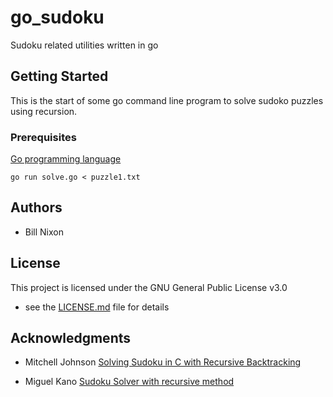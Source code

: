 # go_sudoku

Sudoku related utilities written in go

## Getting Started

This is the start of some go command line program to solve sudoko
puzzles using recursion.

### Prerequisites

[Go programming language](https://golang.org)

```
go run solve.go < puzzle1.txt 
```

## Authors

* Bill Nixon

## License

This project is licensed under the GNU General Public License v3.0
- see the [LICENSE.md](LICENSE.md) file for details

## Acknowledgments

* Mitchell Johnson [Solving Sudoku in C with Recursive
Backtracking](https://spin.atomicobject.com/2012/06/18/solving-sudoku-in-c-with-recursive-backtracking/)

* Miguel Kano [Sudoku Solver with recursive
method](http://www.migapro.com/sudoku-solver-recursive-method/)
